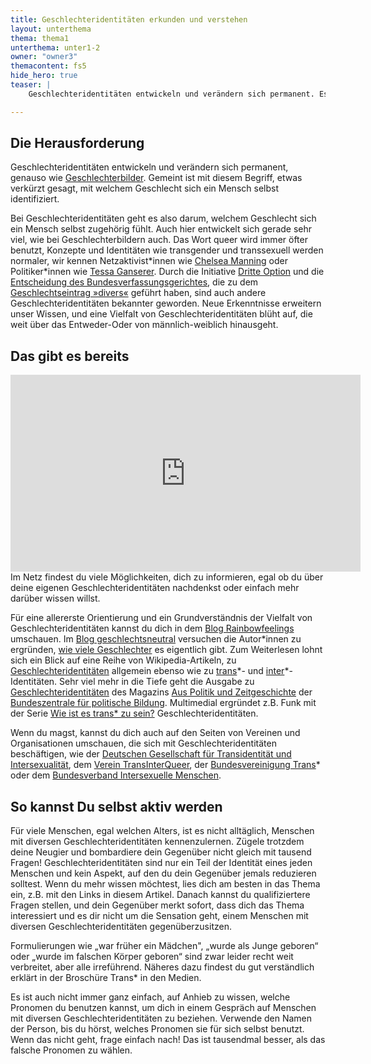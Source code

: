 ```yaml
---
title: Geschlechteridentitäten erkunden und verstehen
layout: unterthema
thema: thema1
unterthema: unter1-2
owner: "owner3"
themacontent: fs5
hide_hero: true
teaser: |
    Geschlechteridentitäten entwickeln und verändern sich permanent. Es ist wichtig sie zu hinterfragen und an ihnen zu arbeiten.

---
```


## Die Herausforderung
Geschlechteridentitäten entwickeln und verändern sich permanent, genauso wie [Geschlechterbilder](/materialsammlung/themen/Zukunft-Gesellschaft/Geschlechterbilder). Gemeint ist mit diesem Begriff, etwas verkürzt gesagt, mit welchem Geschlecht sich ein Mensch selbst identifiziert.

Bei Geschlechteridentitäten geht es also darum, welchem Geschlecht sich ein Mensch selbst zugehörig fühlt. Auch hier entwickelt sich gerade sehr viel, wie bei Geschlechterbildern auch. Das Wort queer wird immer öfter benutzt, Konzepte und Identitäten wie transgender und transsexuell werden normaler, wir kennen Netzaktivist\*innen wie [Chelsea Manning](https://de.wikipedia.org/wiki/Chelsea_Manning) oder Politiker\*innen wie [Tessa Ganserer](https://de.wikipedia.org/wiki/Tessa_Ganserer). Durch die Initiative [Dritte Option](http://dritte-option.de/) und die [Entscheidung des Bundesverfassungsgerichtes](https://www.bundesverfassungsgericht.de/e/rs20171010_1bvr201916.html), die zu dem [Geschlechtseintrag »divers«](https://www.queer.de/detail.php?article_id=31739) geführt haben, sind auch andere Geschlechteridentitäten bekannter geworden. Neue Erkenntnisse erweitern unser Wissen, und eine Vielfalt von Geschlechteridentitäten blüht auf, die weit über das Entweder-Oder von männlich-weiblich hinausgeht.

## Das gibt es bereits
<div class="videoiframe"><iframe width="560" height="315" src="https://www.youtube-nocookie.com/embed/WzXowCHGO6c" frameborder="0" allow="accelerometer; autoplay; encrypted-media; gyroscope; picture-in-picture" allowfullscreen></iframe></div>
Im Netz findest du viele Möglichkeiten, dich zu informieren, egal ob du über deine eigenen Geschlechteridentitäten nachdenkst oder einfach mehr darüber wissen willst.

Für eine allererste Orientierung und ein Grundverständnis der Vielfalt von Geschlechteridentitäten kannst du dich in dem [Blog Rainbowfeelings](https://rainbowfeelings.de/geschlechtsidentitaet/) umschauen. Im [Blog geschlechtsneutral](https://geschlechtsneutral.wordpress.com/) versuchen die Autor\*innen zu ergründen, [wie viele Geschlechter](https://geschlechtsneutral.wordpress.com/2018/06/10/frage-wie-viele-geschlechter-gibt-es/) es eigentlich gibt. Zum Weiterlesen lohnt sich ein Blick auf eine Reihe von Wikipedia-Artikeln, zu [Geschlechteridentitäten](https://de.wikipedia.org/wiki/Geschlechtsidentität) allgemein ebenso wie zu [trans](https://de.wikipedia.org/wiki/Transidentität)\*- und [inter](https://de.wikipedia.org/wiki/Intersexualität)\*-Identitäten. Sehr viel mehr in die Tiefe geht die Ausgabe zu [Geschlechteridentitäten](http://www.bpb.de/apuz/135427/geschlechtsidentitaet) des Magazins [Aus Politik und Zeitgeschichte](http://www.bpb.de/apuz/) der [Bundeszentrale für politische Bildung](http://www.bpb.de/). Multimedial ergründet z.B. Funk mit der Serie [Wie ist es trans\* zu sein?](https://www.youtube.com/watch?v=WzXowCHGO6c&list=PL2lvsm4ys5nFkg-XC-emS_ZktmppbP7W7) Geschlechteridentitäten.

Wenn du magst, kannst du dich auch auf den Seiten von Vereinen und Organisationen umschauen, die sich mit Geschlechteridentitäten beschäftigen, wie der [Deutschen Gesellschaft für Transidentität und Intersexualität](https://www.dgti.org/), dem [Verein TransInterQueer](http://www.transinterqueer.org/), der [Bundesvereinigung Trans](https://www.bv-trans.de/)\* oder dem [Bundesverband Intersexuelle Menschen](http://www.im-ev.de/).

## So kannst Du selbst aktiv werden
Für viele Menschen, egal welchen Alters, ist es nicht alltäglich, Menschen mit diversen Geschlechteridentitäten kennenzulernen. Zügele trotzdem deine Neugier und bombardiere dein Gegenüber nicht gleich mit tausend Fragen! Geschlechteridentitäten sind nur ein Teil der Identität eines jeden Menschen und kein Aspekt, auf den du dein Gegenüber jemals reduzieren solltest. Wenn du mehr wissen möchtest, lies dich am besten in das Thema ein, z.B. mit den Links in diesem Artikel. Danach kannst du qualifiziertere Fragen stellen, und dein Gegenüber merkt sofort, dass dich das Thema interessiert und es dir nicht um die Sensation geht, einem Menschen mit diversen Geschlechteridentitäten gegenüberzusitzen.

Formulierungen wie „war früher ein Mädchen", „wurde als Junge geboren“ oder „wurde im falschen Körper geboren“ sind zwar leider recht weit verbreitet, aber alle irreführend. Näheres dazu findest du gut verständlich erklärt in der Broschüre Trans\* in den Medien.

Es ist auch nicht immer ganz einfach, auf Anhieb zu wissen, welche Pronomen du benutzen kannst, um dich in einem Gespräch auf Menschen mit diversen Geschlechteridentitäten zu beziehen. Verwende den Namen der Person, bis du hörst, welches Pronomen sie für sich selbst benutzt. Wenn das nicht geht, frage einfach nach! Das ist tausendmal besser, als das falsche Pronomen zu wählen.
